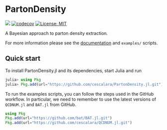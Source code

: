 # PartonDensity

[![](https://img.shields.io/badge/docs-dev-blue.svg)](https://francescacapel.com/PartonDensity.jl/dev/) 
[![codecov](https://codecov.io/gh/cescalara/PartonDensity.jl/branch/main/graph/badge.svg?token=Q5PLHWXV3I)](https://codecov.io/gh/cescalara/PartonDensity.jl)
[![License: MIT](https://img.shields.io/badge/License-MIT-yellow.svg)](https://opensource.org/licenses/MIT)

A Bayesian approach to parton density extraction.

For more information please see the [documentation](https://francescacapel.com/PartonDensity.jl/) and `examples/` scripts.

## Quick start

To install PartonDensity.jl and its dependencies, start Julia and run

```julia
julia> using Pkg
julia> Pkg.add(url="https://github.com/cescalara/PartonDensity.jl.git")
```

To run the examples scripts, you can follow the steps used in the GitHub workflow. In particular, we need to remember to use the latest versions of ``QCDNUM.jl`` and ``BAT.jl`` from GitHub. 

```julia
using Pkg
Pkg.add(url="https://github.com/bat/BAT.jl.git")
Pkg.add(url="https://github.com/cescalara/QCDNUM.jl.git")
```
